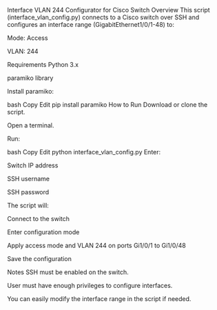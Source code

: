 Interface VLAN 244 Configurator for Cisco Switch
Overview
This script (interface_vlan_config.py) connects to a Cisco switch over SSH and configures an interface range (GigabitEthernet1/0/1-48) to:

Mode: Access

VLAN: 244

Requirements
Python 3.x

paramiko library

Install paramiko:

bash
Copy
Edit
pip install paramiko
How to Run
Download or clone the script.

Open a terminal.

Run:

bash
Copy
Edit
python interface_vlan_config.py
Enter:

Switch IP address

SSH username

SSH password

The script will:

Connect to the switch

Enter configuration mode

Apply access mode and VLAN 244 on ports Gi1/0/1 to Gi1/0/48

Save the configuration

Notes
SSH must be enabled on the switch.

User must have enough privileges to configure interfaces.

You can easily modify the interface range in the script if needed.
